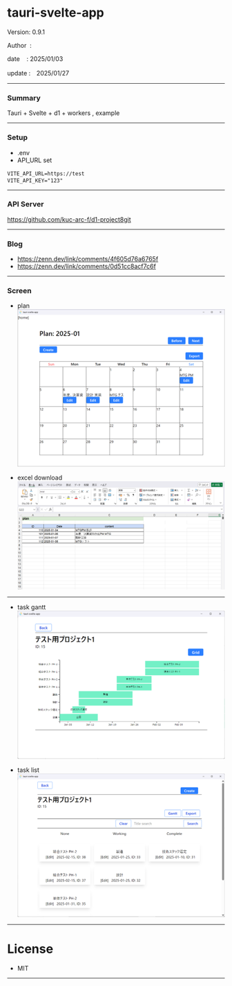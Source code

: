 ﻿# tauri-svelte-app

 Version: 0.9.1

 Author  : 

 date    : 2025/01/03

 update  :　2025/01/27

***
### Summary

Tauri + Svelte + d1 + workers , example

***
### Setup

* .env
* API_URL set

```
VITE_API_URL=https://test
VITE_API_KEY="123"
```

***
### API Server

https://github.com/kuc-arc-f/d1-project8git

***
### Blog

* https://zenn.dev/link/comments/4f605d76a6765f
* https://zenn.dev/link/comments/0d51cc8acf7c6f

***
### Screen

* plan
![img1](/image/tauri-svelte-app-1.png)

* excel download
![img2](/image/tauri-svelte-app-2.png)

***
* task gantt
![img3](/image/tauri-svelte-app-3.png)

* task list
![img4](/image/tauri-svelte-app-4.png)


***
# License

* MIT

***

